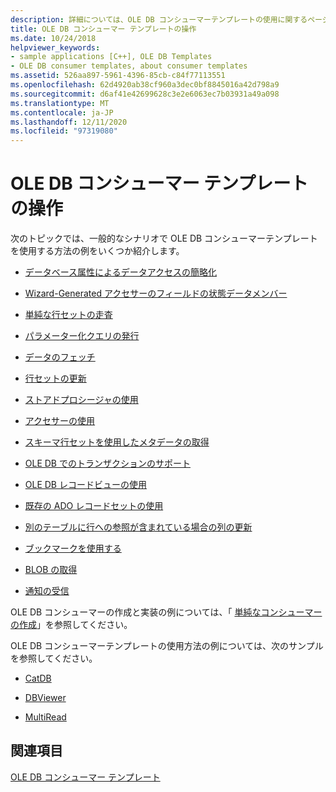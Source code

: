 ```yaml
---
description: 詳細については、OLE DB コンシューマーテンプレートの使用に関するページを参照してください。
title: OLE DB コンシューマー テンプレートの操作
ms.date: 10/24/2018
helpviewer_keywords:
- sample applications [C++], OLE DB Templates
- OLE DB consumer templates, about consumer templates
ms.assetid: 526aa897-5961-4396-85cb-c84f77113551
ms.openlocfilehash: 62d4920ab38cf960a3dec0bf8845016a42d798a9
ms.sourcegitcommit: d6af41e42699628c3e2e6063ec7b03931a49a098
ms.translationtype: MT
ms.contentlocale: ja-JP
ms.lasthandoff: 12/11/2020
ms.locfileid: "97319080"
---
```

# <a name="working-with-ole-db-consumer-templates"></a>OLE DB コンシューマー テンプレートの操作

次のトピックでは、一般的なシナリオで OLE DB コンシューマーテンプレートを使用する方法の例をいくつか紹介します。

- [データベース属性によるデータアクセスの簡略化](../../data/oledb/simplifying-data-access-with-database-attributes.md)

- [Wizard-Generated アクセサーのフィールドの状態データメンバー](../../data/oledb/field-status-data-members-in-wizard-generated-accessors.md)

- [単純な行セットの走査](../../data/oledb/traversing-a-simple-rowset.md)

- [パラメーター化クエリの発行](../../data/oledb/issuing-a-parameterized-query.md)

- [データのフェッチ](../../data/oledb/fetching-data.md)

- [行セットの更新](../../data/oledb/updating-rowsets.md)

- [ストアドプロシージャの使用](../../data/oledb/using-stored-procedures.md)

- [アクセサーの使用](../../data/oledb/using-accessors.md)

- [スキーマ行セットを使用したメタデータの取得](../../data/oledb/obtaining-metadata-with-schema-rowsets.md)

- [OLE DB でのトランザクションのサポート](../../data/oledb/supporting-transactions-in-ole-db.md)

- [OLE DB レコードビューの使用](../../data/oledb/using-ole-db-record-views.md)

- [既存の ADO レコードセットの使用](../../data/oledb/using-an-existing-ado-recordset.md)

- [別のテーブルに行への参照が含まれている場合の列の更新](../../data/oledb/updating-a-column-when-another-table-contains-a-reference-to-the-row.md)

- [ブックマークを使用する](../../data/oledb/using-bookmarks.md)

- [BLOB の取得](../../data/oledb/retrieving-a-blob.md)

- [通知の受信](../../data/oledb/receiving-notifications.md)

OLE DB コンシューマーの作成と実装の例については、「 [単純なコンシューマーの作成](../../data/oledb/creating-an-ole-db-consumer.md)」を参照してください。

OLE DB コンシューマーテンプレートの使用方法の例については、次のサンプルを参照してください。

- [CatDB](https://github.com/Microsoft/VCSamples/tree/master/VC2010Samples/ATL/OLEDB/Consumer)

- [DBViewer](https://github.com/Microsoft/VCSamples/tree/master/VC2010Samples/ATL/OLEDB/Consumer)

- [MultiRead](https://github.com/Microsoft/VCSamples/tree/master/VC2010Samples/ATL/OLEDB/Consumer)

## <a name="see-also"></a>関連項目

[OLE DB コンシューマー テンプレート](../../data/oledb/ole-db-consumer-templates-cpp.md)
